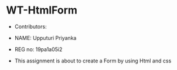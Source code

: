 # WT-HtmlForm
* Contributors:
* NAME: Upputuri Priyanka
* REG no: 19pa1a05i2


* This assignment is about to create a Form by using Html and css
